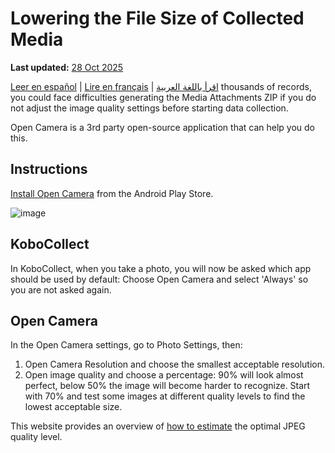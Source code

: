 # Lowering the File Size of Collected Media
**Last updated:** <a href="https://github.com/kobotoolbox/docs/blob/050dcc9c8bfb4c528208bbe886979999037f1554/source/lower_file_size.md" class="reference">28 Oct 2025</a>

<a href="es/lower_file_size.html">Leer en español</a> | <a href="fr/lower_file_size.html">Lire en français</a> | <a href="ar/lower_file_size.html">اقرأ باللغة العربية</a>
thousands of records, you could face difficulties generating the Media
Attachments ZIP if you do not adjust the image quality settings before starting
data collection.

Open Camera is a 3rd party open-source application that can help you do this.

## Instructions

[Install Open Camera](https://play.google.com/store/apps/details?id=net.sourceforge.opencamera&hl=en_US)
from the Android Play Store.

![image](/images/lower_file_size/open_cam.png)

## KoboCollect

In KoboCollect, when you take a photo, you will now be asked which app should be
used by default: Choose Open Camera and select 'Always' so you are not asked
again.

## Open Camera

In the Open Camera settings, go to Photo Settings, then:

1. Open Camera Resolution and choose the smallest acceptable resolution.
2. Open image quality and choose a percentage: 90% will look almost perfect,
   below 50% the image will become harder to recognize. Start with 70% and test
   some images at different quality levels to find the lowest acceptable size.

This website provides an overview of
[how to estimate](http://fotoforensics.com/tutorial-estq.php) the optimal JPEG
quality level.
